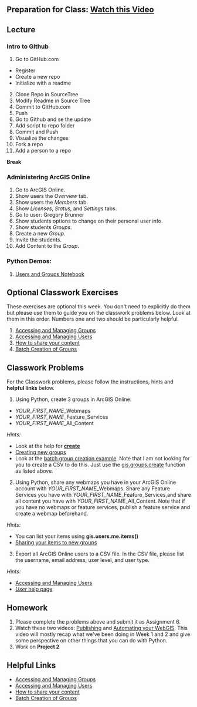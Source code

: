 ## Preparation for Class: [Watch this Video](https://www.youtube.com/watch?v=hWl4WXVZcIQ)

## Lecture
### Intro to Github
1.	Go to GitHub.com
  - Register
  -	Create a new repo
  -	Initialize with a readme
2.	Clone Repo in SourceTree
3.	Modify Readme in Source Tree
4.	Commit to GitHub.com
5.	Push
6.	Go to Github and se the update
7.	Add script to repo folder
8.	Commit and Push
9.	Visualize the changes
10.	Fork a repo
11.	Add a person to a repo

**Break**

### Administering ArcGIS Online
1. Go to ArcGIS Online.
2. Show users the *Overview* tab.
3. Show users the *Members* tab.
4. Show *Licenses*, *Status*, and *Settings* tabs.
5. Go to user: Gregory Brunner
6. Show students options to change on their personal user info.
7. Show students *Groups*.
8. Create a new *Group*.
9. Invite the students.
10. Add Content to the *Group*.

### Python Demos:
1. [Users and Groups Notebook](https://github.com/gbrunner/Advanced_Python_for_GIS_and_RS/blob/master/Week%206/Lecture%201%20-%20Users%20and%20Groups.ipynb)

## Optional Classwork Exercises
These exercises are optional this week. You don't need to explicitly do them but please use them to guide you on the classwork problems below. Look at them in this order. Numbers one and two should be particularly helpful.
1. [Accessing and Managing Groups](https://developers.arcgis.com/python/guide/accessing-and-managing-groups/)
2. [Accessing and Managing Users](https://developers.arcgis.com/python/guide/accessing-and-managing-users/)
3. [How to share your content](https://developers.arcgis.com/labs/python/share-your-content/)
4. [Batch Creation of Groups](https://developers.arcgis.com/python/sample-notebooks/batch-creation-of-groups/)

## Classwork Problems
For the Classwork problems, please follow the instructions, hints and **helpful links** below.

1. Using Python, create 3 groups in ArcGIS Online: 
 - *YOUR_FIRST_NAME*_Webmaps
 - *YOUR_FIRST_NAME*_Feature_Services
 - *YOUR_FIRST_NAME*_All_Content
 
 *Hints:* 
 - Look at the help for [**create**](https://esri.github.io/arcgis-python-api/apidoc/html/arcgis.gis.toc.html?highlight=create%20group#arcgis.gis.GroupManager.create)
 - [Creating new groups](https://developers.arcgis.com/python/guide/accessing-and-managing-groups/#Creating-new-groups)
 - Look at the [batch group creation example](http://notebooks.esri.com/user/lQucDqTaF2lPQWZtPFh4ja4vd/notebooks/samples/03_org_administrators/batch_creation_of_groups.ipynb). Note that I am not looking for you to create a CSV to do this. Just use the [gis.groups.create](https://esri.github.io/arcgis-python-api/apidoc/html/arcgis.gis.toc.html?highlight=create%20group#arcgis.gis.GroupManager.create) function as listed above.
 
2. Using Python, share any webmaps you have in your ArcGIS Online account with *YOUR_FIRST_NAME*_Webmaps. Share any Feature Services you have with *YOUR_FIRST_NAME*_Feature_Services,and share all content you have with *YOUR_FIRST_NAME*_All_Content. Note that if you have no webmaps or feature services, publish a feature service and create a webmap beforehand.

*Hints:*
- You can list your items using **gis.users.me.items()**
- [Sharing your items to new groups](https://developers.arcgis.com/python/guide/accessing-and-managing-groups/#Sharing-content-to-groups)

3. Export all ArcGIS Online users to a CSV file. In the CSV file, please list the username, email address, user level, and user type.

*Hints:*
- [Accessing and Managing Users](https://developers.arcgis.com/python/guide/accessing-and-managing-users/)
- [*User* help page](https://esri.github.io/arcgis-python-api/apidoc/html/arcgis.gis.toc.html?highlight=user#arcgis.gis.GIS.users)

## Homework
1. Please complete the problems above and submit it as Assignment 6.
2. Watch these two videos: [Publishing](https://www.youtube.com/watch?v=4AzOodYTHs4) and [Automating your WebGIS](https://www.youtube.com/watch?v=0LfJrk2_VRg). This video will mostly recap what we've been doing in Week 1 and 2 and give some perspective on other things that you can do with Python.
3. Work on **Project 2**

## Helpful Links
- [Accessing and Managing Groups](https://developers.arcgis.com/python/guide/accessing-and-managing-groups/)
- [Accessing and Managing Users](https://developers.arcgis.com/python/guide/accessing-and-managing-users/)
- [How to share your content](https://developers.arcgis.com/labs/python/share-your-content/)
- [Batch Creation of Groups](https://developers.arcgis.com/python/sample-notebooks/batch-creation-of-groups/)
